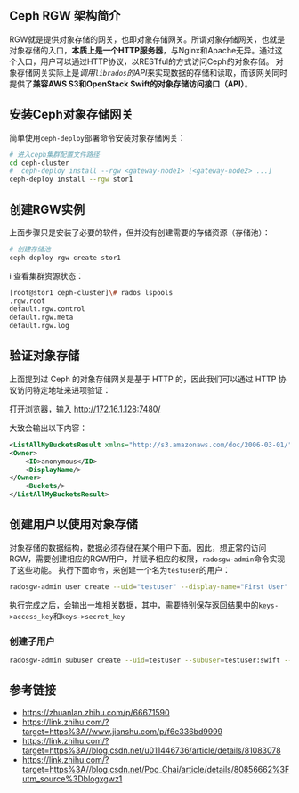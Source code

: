## Ceph RGW 架构简介

  RGW就是提供对象存储的网关，也即对象存储网关。所谓对象存储网关，也就是对象存储的入口，**本质上是一个HTTP服务器**，与Nginx和Apache无异。通过这个入口，用户可以通过HTTP协议，以RESTful的方式访问Ceph的对象存储。 对象存储网关实际上是*调用`librados`的API*来实现数据的存储和读取，而该网关同时提供了**兼容AWS S3和OpenStack Swift的对象存储访问接口（API）**。

## 安装Ceph对象存储网关

简单使用`ceph-deploy`部署命令安装对象存储网关：

```bash
# 进入ceph集群配置文件路径
cd ceph-cluster
#  ceph-deploy install --rgw <gateway-node1> [<gateway-node2> ...]
ceph-deploy install --rgw stor1
```

## 创建RGW实例

上面步骤只是安装了必要的软件，但并没有创建需要的存储资源（存储池）：

```bash
# 创建存储池
ceph-deploy rgw create stor1
```

:information_source: 查看集群资源状态：

```bash
[root@stor1 ceph-cluster]\# rados lspools
.rgw.root
default.rgw.control
default.rgw.meta
default.rgw.log
```

## 验证对象存储

上面提到过 Ceph 的对象存储网关是基于 HTTP 的，因此我们可以通过 HTTP 协议访问特定地址来进项验证：

打开浏览器，输入 http://172.16.1.128:7480/

大致会输出以下内容：

```xml
<ListAllMyBucketsResult xmlns="http://s3.amazonaws.com/doc/2006-03-01/">
<Owner>
    <ID>anonymous</ID>
    <DisplayName/>
</Owner>
    <Buckets/>
</ListAllMyBucketsResult>
```

## 创建用户以使用对象存储

对象存储的数据结构，数据必须存储在某个用户下面。因此，想正常的访问RGW，需要创建相应的RGW用户，并赋予相应的权限，`radosgw-admin`命令实现了这些功能。 执行下面命令，来创建一个名为`testuser`的用户：

```bash
radosgw-admin user create --uid="testuser" --display-name="First User"
```

执行完成之后，会输出一堆相关数据，其中，需要特别保存返回结果中的`keys->access_key`和`keys->secret_key`

### 创建子用户

```bash
radosgw-admin subuser create --uid=testuser --subuser=testuser:swift --access=full
```

## 参考链接

* https://zhuanlan.zhihu.com/p/66671590
* https://link.zhihu.com/?target=https%3A//www.jianshu.com/p/f6e336bd9999
* https://link.zhihu.com/?target=https%3A//blog.csdn.net/u011446736/article/details/81083078
* https://link.zhihu.com/?target=https%3A//blog.csdn.net/Poo_Chai/article/details/80856662%3Futm_source%3Dblogxgwz1